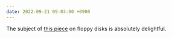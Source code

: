 ```yaml
---
date: 2022-09-21 09:03:00 +0900
---
```


The subject of [this piece](https://eyeondesign.aiga.org/we-spoke-with-the-last-person-standing-in-the-floppy-disk-business/) on floppy disks is absolutely delightful.
